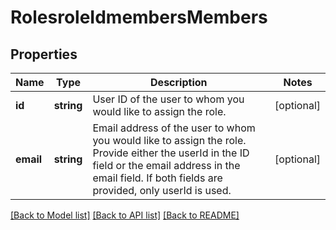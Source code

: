 # RolesroleIdmembersMembers

## Properties
Name | Type | Description | Notes
------------ | ------------- | ------------- | -------------
**id** | **string** | User ID of the user to whom you would like to assign the role. | [optional] 
**email** | **string** | Email address of the user to whom you would like to assign the role. Provide either the userId in the ID field or the email address in the email field. If both fields are provided, only userId is used. | [optional] 

[[Back to Model list]](../README.md#documentation-for-models) [[Back to API list]](../README.md#documentation-for-api-endpoints) [[Back to README]](../README.md)


